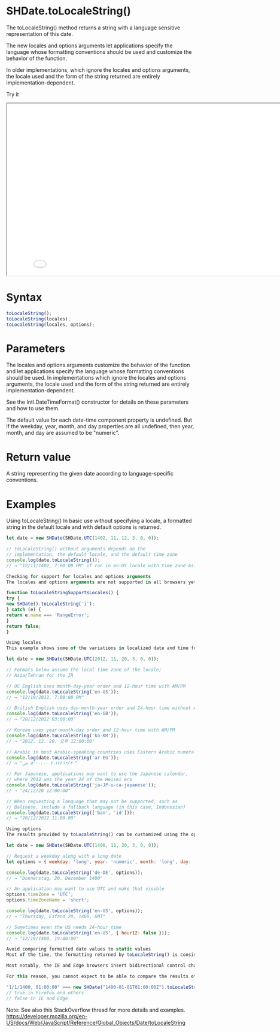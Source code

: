 # SHDate.toLocaleString()

The toLocaleString() method returns a string with a language sensitive representation of this date.

The new locales and options arguments let applications specify the language whose formatting conventions should be used and customize the behavior of the function.

In older implementations, which ignore the locales and options arguments, the locale used and the form of the string returned are entirely implementation-dependent.

Try it

<iframe style="width: 830px; height: 460px;" src="/SHDateTime-js/examples/live.html?function=toLocaleString" title="MDN Web Docs Interactive Example" loading="lazy"></iframe>
<br/>

# Syntax

```js
toLocaleString();
toLocaleString(locales);
toLocaleString(locales, options);
```

# Parameters

The locales and options arguments customize the behavior of the function and let applications specify the language whose formatting conventions should be used. In implementations which ignore the locales and options arguments, the locale used and the form of the string returned are entirely implementation-dependent.

See the Intl.DateTimeFormat() constructor for details on these parameters and how to use them.

The default value for each date-time component property is undefined. But if the weekday, year, month, and day properties are all undefined, then year, month, and day are assumed to be "numeric".

# Return value

A string representing the given date according to language-specific conventions.

# Examples

Using toLocaleString()
In basic use without specifying a locale, a formatted string in the default locale and with default options is returned.

```js
let date = new SHDate(SHDate.UTC(1402, 11, 12, 3, 0, 0));

// toLocaleString() without arguments depends on the
// implementation, the default locale, and the default time zone
console.log(date.toLocaleString());
// → "12/11/1402, 7:00:00 PM" if run in en-US locale with time zone Asia/Tehran

Checking for support for locales and options arguments
The locales and options arguments are not supported in all browsers yet. To check whether an implementation supports them already, you can use the requirement that illegal language tags are rejected with a RangeError exception:

function toLocaleStringSupportsLocales() {
try {
new SHDate().toLocaleString('i');
} catch (e) {
return e.name === 'RangeError';
}
return false;
}

Using locales
This example shows some of the variations in localized date and time formats. In order to get the format of the language used in the user interface of your application, make sure to specify that language (and possibly some fallback languages) using the locales argument:

let date = new SHDate(SHDate.UTC(2012, 11, 20, 3, 0, 0));

// Formats below assume the local time zone of the locale;
// Asia/Tehran for the IR

// US English uses month-day-year order and 12-hour time with AM/PM
console.log(date.toLocaleString('en-US'));
// → "12/19/2012, 7:00:00 PM"

// British English uses day-month-year order and 24-hour time without AM/PM
console.log(date.toLocaleString('en-GB'));
// → "20/12/2012 03:00:00"

// Korean uses year-month-day order and 12-hour time with AM/PM
console.log(date.toLocaleString('ko-KR'));
// → "2012. 12. 20. 오후 12:00:00"

// Arabic in most Arabic-speaking countries uses Eastern Arabic numerals
console.log(date.toLocaleString('ar-EG'));
// → "٢٠‏/١٢‏/٢٠١٢ ٥:٠٠:٠٠ ص"

// For Japanese, applications may want to use the Japanese calendar,
// where 2012 was the year 24 of the Heisei era
console.log(date.toLocaleString('ja-JP-u-ca-japanese'));
// → "24/12/20 12:00:00"

// When requesting a language that may not be supported, such as
// Balinese, include a fallback language (in this case, Indonesian)
console.log(date.toLocaleString(['ban', 'id']));
// → "20/12/2012 11.00.00"

Using options
The results provided by toLocaleString() can be customized using the options argument:

let date = new SHDate(SHDate.UTC(1400, 11, 20, 3, 0, 0));

// Request a weekday along with a long date
let options = { weekday: 'long', year: 'numeric', month: 'long', day: 'numeric' };

console.log(date.toLocaleString('de-DE', options));
// → "Donnerstag, 20. Dezember 1400"

// An application may want to use UTC and make that visible
options.timeZone = 'UTC';
options.timeZoneName = 'short';

console.log(date.toLocaleString('en-US', options));
// → "Thursday, Esfand 20, 1400, GMT"

// Sometimes even the US needs 24-hour time
console.log(date.toLocaleString('en-US', { hour12: false }));
// → "12/19/1400, 19:00:00"

Avoid comparing formatted date values to static values
Most of the time, the formatting returned by toLocaleString() is consistent. However, this might change in the future, and isn't guaranteed for all languages; output variations are by design, and allowed by the specification.

Most notably, the IE and Edge browsers insert bidirectional control characters around dates, so the output text will flow properly when concatenated with other text.

For this reason, you cannot expect to be able to compare the results of toLocaleString() to a static value:

"1/1/1400, 01:00:00" === new SHDate("1400-01-01T01:00:00Z").toLocaleString("en-US");
// true in Firefox and others
// false in IE and Edge
```

Note: See also this StackOverflow thread for more details and examples.
https://developer.mozilla.org/en-US/docs/Web/JavaScript/Reference/Global_Objects/Date/toLocaleString

